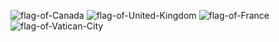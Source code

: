 
![flag-of-Canada](https://github.com/user-attachments/assets/0d7e90fd-91df-45e6-9734-31c912403abc)
![flag-of-United-Kingdom](https://github.com/user-attachments/assets/d0d628e4-6fcd-4ea1-9e8c-9b7c26233088)
![flag-of-France](https://github.com/user-attachments/assets/52795348-f080-4dfc-a750-d24781ed65ef)
![flag-of-Vatican-City](https://github.com/user-attachments/assets/ba7a2951-dea6-44f2-a449-e230867292a9)
